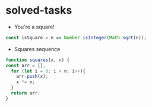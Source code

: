 # solved-tasks

* You're a square!
```javascript
const isSquare = n => Number.isInteger(Math.sqrt(n));
```
* Squares sequence
```javascript
function squares(x, n) {
const arr = [];
  for (let i = 0; i < n; i++){
    arr.push(x);
    x *= x;
  }
  return arr;
}
```